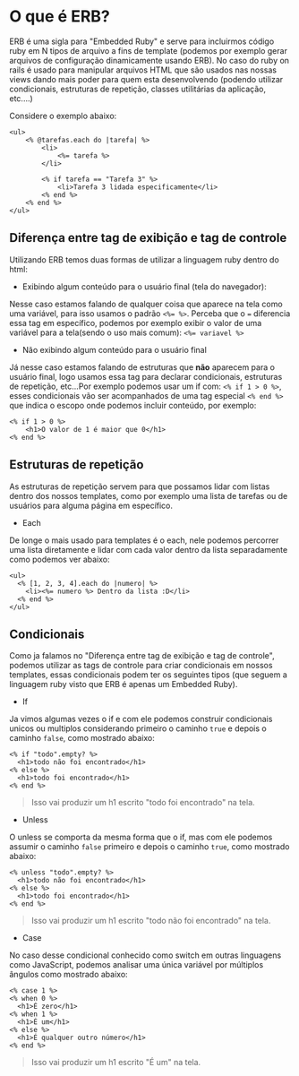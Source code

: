 # O que é ERB?

ERB é uma sigla para "Embedded Ruby" e serve para incluirmos código ruby em N tipos de arquivo a fins de template (podemos por exemplo gerar arquivos de configuração dinamicamente usando ERB). No caso do ruby on rails é usado para manipular arquivos HTML que são usados nas nossas views dando mais poder para quem esta desenvolvendo (podendo utilizar condicionais, estruturas de repetição, classes utilitárias da aplicação, etc....)

Considere o exemplo abaixo:

```erb
<ul>
    <% @tarefas.each do |tarefa| %>
        <li>
            <%= tarefa %>
        </li>

        <% if tarefa == "Tarefa 3" %>
            <li>Tarefa 3 lidada especificamente</li>
        <% end %>
    <% end %>
</ul>
```

## Diferença entre tag de exibição e tag de controle

Utilizando ERB temos duas formas de utilizar a linguagem ruby dentro do html:

- Exibindo algum conteúdo para o usuário final (tela do navegador):

Nesse caso estamos falando de qualquer coisa que aparece na tela como uma variável, para isso usamos o padrão `<%= %>`. Perceba que o `=` diferencia essa tag em específico, podemos por exemplo exibir o valor de uma variável para a tela(sendo o uso mais comum): `<%= variavel %>`

- Não exibindo algum conteúdo para o usuário final

Já nesse caso estamos falando de estruturas que **não** aparecem para o usuário final, logo usamos essa tag para declarar condicionais, estruturas de repetição, etc...Por exemplo podemos usar um if com: `<% if 1 > 0 %>`, esses condicionais vão ser acompanhados de uma tag especial `<% end %>` que indica o escopo onde podemos incluir conteúdo, por exemplo:

```erb
<% if 1 > 0 %>
    <h1>O valor de 1 é maior que 0</h1>
<% end %>
```

## Estruturas de repetição

As estruturas de repetição servem para que possamos lidar com listas dentro dos nossos templates, como por exemplo uma lista de tarefas ou de usuários para alguma página em específico.

- Each

De longe o mais usado para templates é o each, nele podemos percorrer uma lista diretamente e lidar com cada valor dentro da lista separadamente como podemos ver abaixo:

```erb
<ul>
  <% [1, 2, 3, 4].each do |numero| %>
    <li><%= numero %> Dentro da lista :D</li>
  <% end %>
</ul>
````

## Condicionais

Como ja falamos no "Diferença entre tag de exibição e tag de controle", podemos utilizar as tags de controle para criar condicionais em nossos templates, essas condicionais podem ter os seguintes tipos (que seguem a linguagem ruby visto que ERB é apenas um Embedded Ruby).

- If

Ja vimos algumas vezes o if e com ele podemos construir condicionais unicos ou multiplos considerando primeiro o caminho `true` e depois o caminho `false`, como mostrado abaixo:

```erb
<% if "todo".empty? %>
  <h1>todo não foi encontrado</h1>
<% else %>
  <h1>todo foi encontrado</h1>
<% end %>
```

> Isso vai produzir um h1 escrito "todo foi encontrado" na tela.

- Unless

O unless se comporta da mesma forma que o if, mas com ele podemos assumir o caminho `false` primeiro e depois o caminho `true`, como mostrado abaixo:

```erb
<% unless "todo".empty? %>
  <h1>todo não foi encontrado</h1>
<% else %>
  <h1>todo foi encontrado</h1>
<% end %>
```

> Isso vai produzir um h1 escrito "todo não foi encontrado" na tela.

- Case

No caso desse condicional conhecido como switch em outras linguagens como JavaScript, podemos analisar uma única variável por múltiplos ângulos como mostrado abaixo:

```erb
<% case 1 %>
<% when 0 %>
  <h1>É zero</h1>
<% when 1 %>
  <h1>É um</h1>
<% else %>
  <h1>É qualquer outro número</h1>
<% end %>
```

> Isso vai produzir um h1 escrito "É um" na tela.
